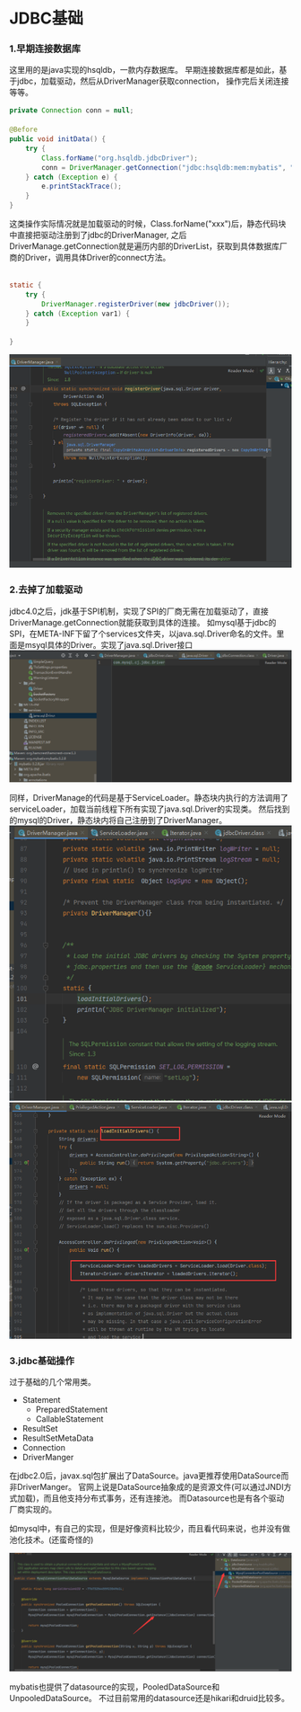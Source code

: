 # JDBC基础

### 1.早期连接数据库

这里用的是java实现的hsqldb，一款内存数据库。
早期连接数据库都是如此，基于jdbc，加载驱动，然后从DriverManager获取connection，
操作完后关闭连接等等。
```java
private Connection conn = null;

@Before
public void initData() {
    try {
        Class.forName("org.hsqldb.jdbcDriver");
        conn = DriverManager.getConnection("jdbc:hsqldb:mem:mybatis", "sa", "");
    } catch (Exception e) {
        e.printStackTrace();
    }
}
```

这类操作实际情况就是加载驱动的时候，Class.forName("xxx")后，静态代码块中直接把驱动注册到了jdbc的DriverManager,
之后DriverManage.getConnection就是遍历内部的DriverList，获取到具体数据库厂商的Driver，调用具体Driver的connect方法。
```java

static {
    try {
        DriverManager.registerDriver(new jdbcDriver());
    } catch (Exception var1) {
    }

}
```

![jdbc](./images/jdbc.png)


### 2.去掉了加载驱动

jdbc4.0之后，jdk基于SPI机制，实现了SPI的厂商无需在加载驱动了，直接DriverManage.getConnection就能获取到具体的连接。
如mysql基于jdbc的SPI，在META-INF下留了个services文件夹，以java.sql.Driver命名的文件。里面是msyql具体的Driver。实现了java.sql.Driver接口
![mysql](./images/mysql.png)

同样，DriverManage的代码是基于ServiceLoader。静态块内执行的方法调用了serviceLoader，加载当前线程下所有实现了java.sql.Driver的实现类。
然后找到的mysql的Driver，静态块内将自己注册到了DriverManager。
![dm1](./images/dm1.png)
![dm2](./images/dm2.png)


### 3.jdbc基础操作
过于基础的几个常用类。
* Statement
  * PreparedStatement
  * CallableStatement 
* ResultSet
* ResultSetMetaData
* Connection
* DriverManger

在jdbc2.0后，javax.sql包扩展出了DataSource。java更推荐使用DataSource而非DriverManger。
官网上说是DataSource抽象成的是资源文件(可以通过JNDI方式加载)，而且他支持分布式事务，还有连接池。
而Datasource也是有各个驱动厂商实现的。


如mysql中，有自己的实现，但是好像资料比较少，而且看代码来说，也并没有做池化技术。(还蛮奇怪的)

![ds](./images/mysqlDs.png)

mybatis也提供了datasource的实现，PooledDataSource和UnpooledDataSource。
不过目前常用的datasource还是hikari和druid比较多。